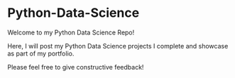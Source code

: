 # Python-Data-Science

Welcome to my Python Data Science Repo!

Here, I will post my Python Data Science projects I complete and showcase as part of my portfolio. 

Please feel free to give constructive feedback!
